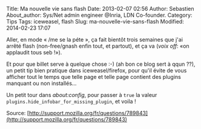 Title: Ma nouvelle vie sans flash
Date: 2013-02-07 02:56
Author: Sebastien
About_author: Sys/Net admin engineer @Inria, LDN Co-founder.
Category: Tips
Tags: iceweasel, flash
Slug: ma-nouvelle-vie-sans-flash
Modified: 2014-02-23 17:07

Aller, en mode « /me se la péte », ça fait bientôt trois semaines que j'ai arrêté flash (non-free/gnash enfin tout, et partout), et ça va (*voix off*: «on applaudit tous seb !»).

Et pour que billet serve à quelque chose :-) (ah bon ce blog sert à qqun ??), un petit tip bien pratique dans iceweasel/firefox, pour qu'il évite de vous afficher tout le temps que telle page et telle page contient des plugins manquant ou non installés…

Un petit tour dans *about:config*, pour passer à `true` la valeur `plugins.hide_infobar_for_missing_plugin`, et voila !

Source: [http://support.mozilla.org/fr/questions/789843](http://support.mozilla.org/fr/questions/789843)
